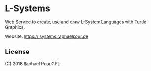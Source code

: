 # L-Systems

Web Service to create, use and draw L-System Languages with Turtle Graphics.

Website: https://lsystems.raphaelpour.de
## License

(C) 2018 Raphael Pour
GPL